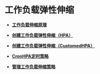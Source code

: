 # 工作负载弹性伸缩<a name="cce_10_0293"></a>

-   **[工作负载伸缩原理](工作负载伸缩原理.md)**  

-   **[创建工作负载弹性伸缩（HPA）](创建工作负载弹性伸缩（HPA）.md)**  

-   **[创建工作负载弹性伸缩（CustomedHPA）](创建工作负载弹性伸缩（CustomedHPA）.md)**  

-   **[CronHPA定时策略](CronHPA定时策略.md)**  

-   **[管理工作负载伸缩策略](管理工作负载伸缩策略.md)**  


